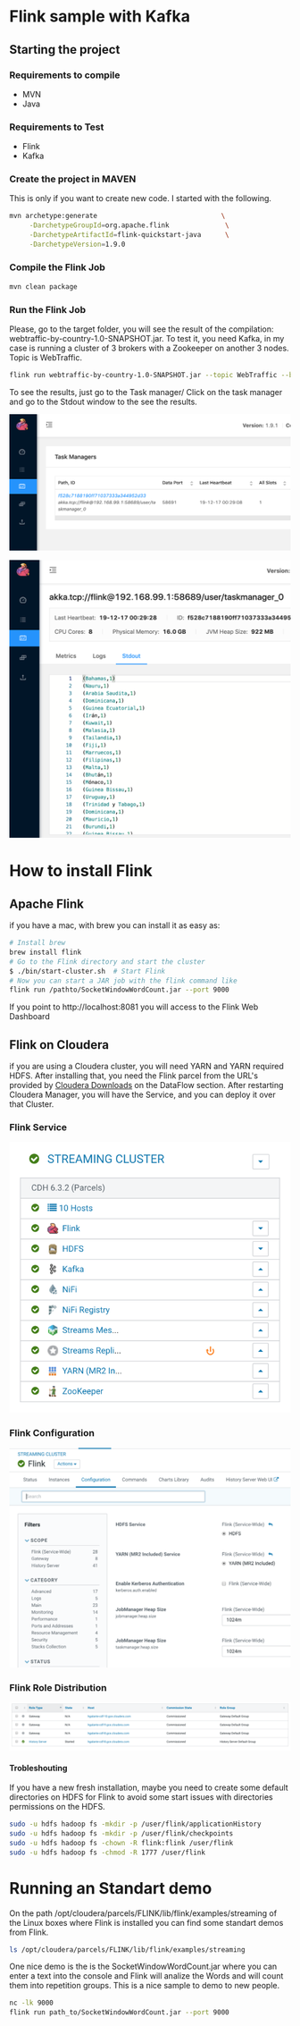 # Flink sample with Kafka
## Starting the project
### Requirements to compile
* MVN
* Java
### Requirements to Test
* Flink
* Kafka
### Create the project in MAVEN
This is only if you want to create new code. I started with the following. 
```bash
mvn archetype:generate                               \
     -DarchetypeGroupId=org.apache.flink              \
     -DarchetypeArtifactId=flink-quickstart-java      \
     -DarchetypeVersion=1.9.0
```
### Compile the Flink Job
```bash
mvn clean package
```

### Run the Flink Job
Please, go to the target folder, you will see the result of the compilation: webtraffic-by-country-1.0-SNAPSHOT.jar.
To test it, you need Kafka, in my case is running a cluster of 3 brokers with a Zookeeper on another 3 nodes. Topic is WebTraffic.
```bash
flink run webtraffic-by-country-1.0-SNAPSHOT.jar --topic WebTraffic --bootstrap.servers hgalante-cdf-5.gce.cloudera.com:9092,hgalante-cdf-6.gce.cloudera.com:9092,hgalante-cdf-7.gce.cloudera.com:9092 --group.id Flink --timeWindow 15 --zookeeper.servers hgalante-cdf-2.gce.cloudera.com:2181,hgalante-cdf-3.gce.cloudera.com:2181,hgalante-cdf-4.gce.cloudera.com:2181
```
To see the results, just go to the Task manager/ Click on the task manager and go to the Stdout window to the see the results.

![Flink TaskManager](images/TaskManager.png)

![Stdout Results](images/Stdout.png)

# How to install Flink

## Apache Flink
if you have a mac, with brew you can install it as easy as:
```bash
# Install brew
brew install flink
# Go to the Flink directory and start the cluster
$ ./bin/start-cluster.sh  # Start Flink
# Now you can start a JAR job with the flink command like
flink run /pathto/SocketWindowWordCount.jar --port 9000
```
If you point to http://localhost:8081 you will access to the Flink Web Dashboard

## Flink on Cloudera
if you are using a Cloudera cluster, you will need YARN and YARN required HDFS. After installing that, you need the Flink parcel from the URL's provided by [Cloudera Downloads](https://www.cloudera.com/downloads) on the DataFlow section. 
After restarting Cloudera Manager, you will have the Service, and you can deploy it over that Cluster. 

### Flink Service
![Flink Service](images/Flink_Service.png)

### Flink Configuration
![Flink Configuration](images/Flink_Configuration.png)

### Flink Role Distribution
![Flink Configuration](images/Flink_Role_Distribution.png)

#### Trobleshouting
If you have a new fresh installation, maybe you need to create some default directories on HDFS for Flink to avoid some start issues with directories permissions on the HDFS.

```bash
sudo -u hdfs hadoop fs -mkdir -p /user/flink/applicationHistory
sudo -u hdfs hadoop fs -mkdir -p /user/flink/checkpoints
sudo -u hdfs hadoop fs -chown -R flink:flink /user/flink
sudo -u hdfs hadoop fs -chmod -R 1777 /user/flink
```

# Running an Standart demo
On the path /opt/cloudera/parcels/FLINK/lib/flink/examples/streaming of the Linux boxes where Flink is installed you can find some standart demos from Flink.
```bash
ls /opt/cloudera/parcels/FLINK/lib/flink/examples/streaming
```
One nice demo is the is the SocketWindowWordCount.jar where you can enter a text into the console and Flink will analize the Words and will count them into repetition groups. This is a nice sample to demo to new people. 
```bash
nc -lk 9000
flink run path_to/SocketWindowWordCount.jar --port 9000
```
